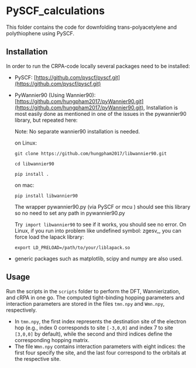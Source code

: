 # PySCF_calculations

This folder contains the code for downfolding trans-polyacetylene and polythiophene using PySCF.

## Installation

In order to run the CRPA-code locally several packages need to be installed: 

* PySCF: [https://github.com/pyscf/pyscf.git](https://github.com/pyscf/pyscf.git)
* PyWannier90 (Using Wannier90): [https://github.com/hungpham2017/pyWannier90.git](https://github.com/hungpham2017/pyWannier90.git), Installation is most easily done as mentioned in one of the issues in the pywannier90 library, but repeated here:

    Note: No separate wannier90 installation is needed.

    on Linux:

    `git clone https://github.com/hungpham2017/libwannier90.git`

    `cd libwannier90`

    `pip install .`

    on mac:

    `pip install libwannier90`

    The wrapper pywannier90.py (via PySCF or mcu ) should see this library so no need to set any path in pywannier90.py

    Try` import libwannier90` to see if it works, you should see no error. On Linux, if you run into problem like undefined symbol: zgesv_, you can force load the lapack library:

    `export LD_PRELOAD=/path/to/your/liblapack.so`

* generic packages such as matplotlib, scipy and numpy are also used.

## Usage

Run the scripts in the ```scripts``` folder to perform the DFT, Wannierization, and cRPA in one go. The computed tight-binding hopping parameters and interaction parameters are stored in the files `tmn.npy` and `Wmn.npy`, respectively. 

- In `tmn.npy`, the first index represents the destination site of the electron hop (e.g., index 0 corresponds to site `[-3,0,0]` and index 7 to site `[3,0,0]` by default), while the second and third indices define the corresponding hopping matrix.  
- The file `Wmn.npy` contains interaction parameters with eight indices: the first four specify the site, and the last four correspond to the orbitals at the respective site.
